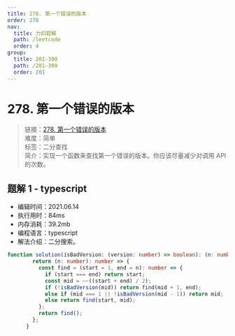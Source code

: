 ```yaml
---
title: 278. 第一个错误的版本
order: 278
nav:
  title: 力扣题解
  path: /leetcode
  order: 4
group:
  title: 201-300
  path: /201-300
  order: 201
---
```


# 278. 第一个错误的版本
    
> 链接：[278. 第一个错误的版本](https://leetcode-cn.com/problems/first-bad-version/)  
> 难度：简单  
> 标签：二分查找  
> 简介：实现一个函数来查找第一个错误的版本。你应该尽量减少对调用 API 的次数。
      
## 题解 1 - typescript
- 编辑时间：2021.06.14
- 执行用时：84ms
- 内存消耗：39.2mb
- 编程语言：typescript
- 解法介绍：二分搜索。
```typescript
function solution(isBadVersion: (version: number) => boolean): (n: number) => number {
        return (n: number): number => {
          const find = (start = 1, end = n): number => {
            if (start === end) return start;
            const mid = ~~((start + end) / 2);
            if (!isBadVersion(mid)) return find(mid + 1, end);
            else if (mid === 1 || !isBadVersion(mid - 1)) return mid;
            else return find(start, mid);
          };
          return find();
        };
      }
```

      